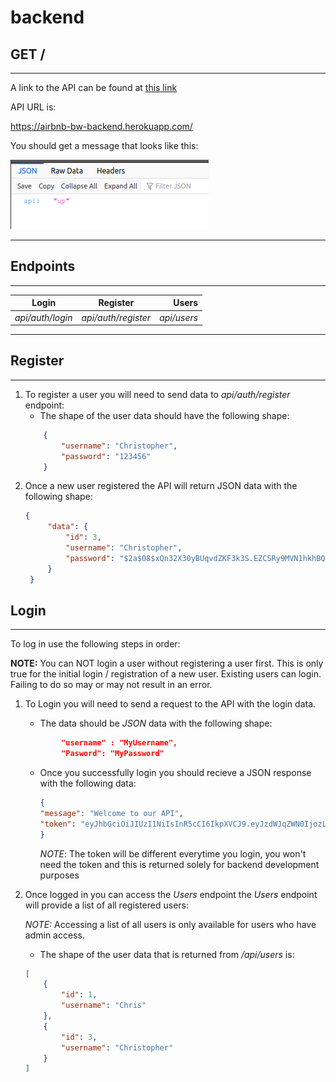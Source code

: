 # backend

 GET /
 ---------
 ---
 A link to the API can be found at [this link](https://airbnb-bw-backend.herokuapp.com/ "API Homepage") 

API URL is:

 https://airbnb-bw-backend.herokuapp.com/


 You should get a message that looks like this:

 ![API-UP](documentation/api-up.png "api up")


 ----------------------

 Endpoints
 ---------
 ---


 | Login    |   Register    | Users |
 |----------------|:------------------:|-----:|
 | _api/auth/login_ | _api/auth/register_ | _api/users_ |
---

## Register
---
1. To register a user you will need to send data to _api/auth/register_ endpoint:
   * The shape of the user data should have the following shape:
    ```json
        {
            "username": "Christopher",
            "password": "123456"
        }
    ```
2. Once a new user registered the API will return JSON data with the following shape:
   ```json
   {
        "data": {
            "id": 3,
            "username": "Christopher",
            "password": "$2a$08$xQn32X30yBUqvdZKF3k3S.EZCSRy9MVN1hkhBQvxO3xbDCjMmJgMC"
        }
    }
    ```
## Login
---
To log in use the following steps in order:

__NOTE:__ You can NOT login a user without registering a user first. This is only true for the initial login / registration of a new user. Existing users can login. Failing to do so may or may not result in an error.

1. To Login you will need to send a request to the API with the login data.
   * The data should be _JSON_ data with the following shape:

    ```json
            "username" : "MyUsername",
            "Pasword": "MyPassword"
    ```
    * Once you successfully login you should recieve a JSON response with the following data: 
        ```json 
        {
        "message": "Welcome to our API",
        "token": "eyJhbGciOiJIUzI1NiIsInR5cCI6IkpXVCJ9.eyJzdWJqZWN0IjozLCJ1c2VybmFtZSI6IkNocmlzdG9waGVyIiwiaWF0IjoxNjAwNzIwNzMwLCJleHAiOjE2MDA3MjQzMzB9.__SevXXb6OXZO_TXfhLe88_cgppEGhgG_Ag5Vw28qsw" 
        }
        ```
        _NOTE_: The token will be different everytime you login, you won't need the token and this is returned solely for backend development purposes



2. Once logged in you can access the _Users_ endpoint the _Users_ endpoint will provide a list of all registered users:

    _NOTE:_ Accessing a list of all users is only available for users who have admin access.

    * The shape of the user data that is returned from _/api/users_ is:
    
    ```json
    [
        {
            "id": 1,
            "username": "Chris"
        },
        {
            "id": 3,
            "username": "Christopher"
        }
    ]
    ```

